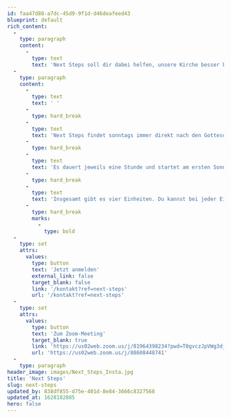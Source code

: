 ```yaml
---
id: faa47d88-a7dc-45d9-9f1d-d46deafeed43
blueprint: default
rich_content:
  -
    type: paragraph
    content:
      -
        type: text
        text: 'Next Steps soll dir dabei helfen, unsere Kirche besser kennen zu lernen und deine nächsten Schritte zu gehen - im Glauben zu wachsen, deine Bestimmung zu entdecken und ein unverzichtbarer Baustein in unserem Mosaik zu werden.'
  -
    type: paragraph
    content:
      -
        type: text
        text: ' '
      -
        type: hard_break
      -
        type: text
        text: 'Next Steps findet sonntags immer direkt nach den Gottesdiensten im Maritim Hotel statt. An allen Sonntagen, an denen wir Mosaik Family Gottesdienste per Livestream feiern, startet der Next Steps Kurs ab 11:30 per Zoom Link.'
      -
        type: hard_break
      -
        type: text
        text: 'Es dauert jeweils eine Stunde und startet am ersten Sonntag im Monat. '
      -
        type: hard_break
      -
        type: text
        text: 'Insgesamt gibt es vier Einheiten. Du kannst bei jeder Einheit einsteigen.'
      -
        type: hard_break
        marks:
          -
            type: bold
  -
    type: set
    attrs:
      values:
        type: button
        text: 'Jetzt anmelden'
        external_link: false
        target_blank: false
        link: '/kontakt?ref=next-steps'
        url: '/kontakt?ref=next-steps'
  -
    type: set
    attrs:
      values:
        type: button
        text: 'Zum Zoom-Meeting'
        target_blank: true
        link: 'https://us02web.zoom.us/j/81964398234?pwd=T0gvczJpVWg3djRhZWNjaGp2OFlvUT09'
        url: 'https://us02web.zoom.us/j/88608448741'
  -
    type: paragraph
header_image: images/Next_Steps_Insta.jpg
title: 'Next Steps'
slug: next-steps
updated_by: 838df855-d75e-401d-8e84-3666c8327568
updated_at: 1628182885
hero: false
---
```


